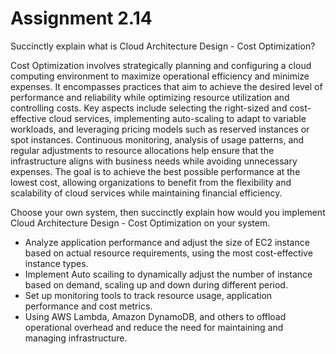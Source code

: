 # Assignment 2.14

Succinctly explain what is Cloud Architecture Design - Cost Optimization?

Cost Optimization involves strategically planning and configuring a cloud computing environment to maximize operational efficiency and minimize expenses. It encompasses practices that aim to achieve the desired level of performance and reliability while optimizing resource utilization and controlling costs. Key aspects include selecting the right-sized and cost-effective cloud services, implementing auto-scaling to adapt to variable workloads, and leveraging pricing models such as reserved instances or spot instances. Continuous monitoring, analysis of usage patterns, and regular adjustments to resource allocations help ensure that the infrastructure aligns with business needs while avoiding unnecessary expenses. The goal is to achieve the best possible performance at the lowest cost, allowing organizations to benefit from the flexibility and scalability of cloud services while maintaining financial efficiency.

Choose your own system, then succinctly explain how would you implement Cloud Architecture Design - Cost Optimization on your system.

- Analyze application performance and adjust the size of EC2 instance based on actual resource requirements, using the most cost-effective instance types.
- Implement Auto scailing to dynamically adjust the number of instance based on demand, scaling up and down during different period.
- Set up monitoring tools to track resource usage, application performance and cost metrics.
- Using  AWS Lambda, Amazon DynamoDB, and others to offload operational overhead and reduce the need for maintaining and managing infrastructure.
